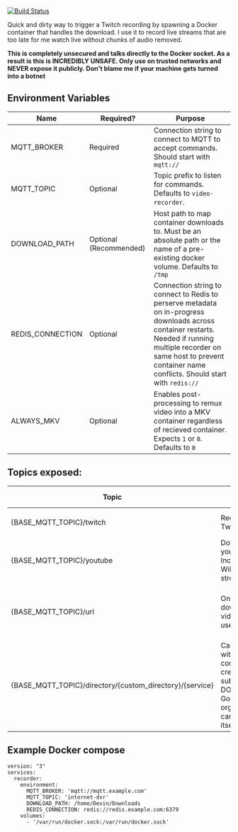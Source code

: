 [![Build Status](https://ci.spikedhand.com/api/badges/5/status.svg)](https://ci.spikedhand.com/repos/5)

Quick and dirty way to trigger a Twitch recording by spawning a Docker container that handles the download. I use it to record live streams that are too late for me watch live without chunks of audio removed.

**This is completely unsecured and talks directly to the Docker socket. As a result is this is INCREDIBLY UNSAFE. Only use on trusted networks and NEVER expose it publicly. Don't blame me if your machine gets turned into a botnet**

## Environment Variables

| Name | Required? | Purpose | 
| --- | --- | --- |
| MQTT_BROKER | Required | Connection string to connect to MQTT to accept commands. Should start with `mqtt://`|
| MQTT_TOPIC | Optional | Topic prefix to listen for commands. Defaults to `video-recorder`. | 
| DOWNLOAD_PATH | Optional (Recommended) | Host path to map container downloads to. Must be an absolute path or the name of a pre-existing docker volume. Defaults to `/tmp` |
| REDIS_CONNECTION | Optional | Connection string to connect to Redis to perserve metadata on in-progress downloads across container restarts. Needed if running multiple recorder on same host to prevent container name conflicts. Should start with `redis://` |
| ALWAYS_MKV | Optional | Enables post-processing to remux video into a MKV container regardless of recieved container. Expects `1` or `0`. Defaults to `0` |

## Topics exposed:

| Topic | Purpose | Accepted Messages |
| --- | --- | --- |
| {BASE_MQTT_TOPIC}/twitch | Record/Download Twitch streams | Twitch username or VOD ID| 
| {BASE_MQTT_TOPIC}/youtube | Download single youtube video. Includes subtitles. Will wait for a stream to start. | Youtube video ID|
| {BASE_MQTT_TOPIC}/url | One-off downloads of video for offline use | Any service URL [supported](https://github.com/yt-dlp/yt-dlp/blob/master/supportedsites.md) by YT-DLP |
| {BASE_MQTT_TOPIC}/directory/{custom_directory}/{service} | Can be chained with other commands to create subdirectories of DOWNLOAD_PATH. Good for organization and can also chain itself | Depends on chained service| 

## Example Docker compose

```
version: "3"
services:
  recorder:
    environment:
      MQTT_BROKER: 'mqtt://mqtt.example.com'
      MQTT_TOPIC: 'internet-dvr'
      DOWNLOAD_PATH: /home/Devin/Downloads
      REDIS_CONNECTION: redis://redis.example.com:6379
    volumes:
      - '/var/run/docker.sock:/var/run/docker.sock'
```